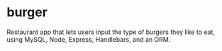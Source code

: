 # burger
Restaurant app that lets users input the type of burgers they like to eat, using MySQL, Node, Express, Handlebars, and an ORM.
